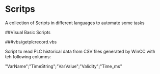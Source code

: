 # Scritps
A collection of Scripts in different languages to automate some tasks


##Visual Basic Scripts 

###vbs/getplcrecord.vbs

Script to read  PLC historical data from CSV files generated by WinCC with teh following columns:

"VarName";"TimeString";"VarValue";"Validity";"Time_ms"
